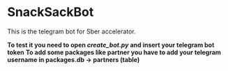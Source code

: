 # SnackSackBot
This is the telegram bot for Sber accelerator.

**To test it you need to open *create_bot.py* and insert your telegram bot token**
**To add some packages like partner you have to add your telegram username in packages.db -> partners (table)**
